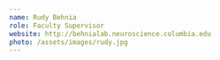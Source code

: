 ```yaml
---
name: Rudy Behnia
role: Faculty Supervisor
website: http://behnialab.neuroscience.columbia.edu
photo: /assets/images/rudy.jpg
---
```


